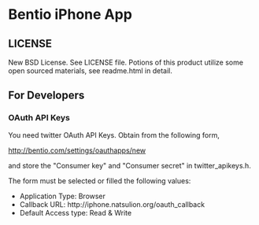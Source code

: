 <h1>Bentio iPhone App</h1>

<h2>LICENSE</h2>

New BSD License. See LICENSE file. 
Potions of this product utilize some open sourced materials, see readme.html in detail.

<h2>For Developers</h2>

<h3>OAuth API Keys</h3>

You need twitter OAuth API Keys. Obtain from the following form,

<a href="http://bentio.com/settings/oauthapps/new">http://bentio.com/settings/oauthapps/new</a>

and store the "Consumer key" and "Consumer secret" in twitter_apikeys.h.

The form must be selected or filled the following values:
<ul>
<li>Application Type: Browser</li>
<li>Callback URL: http://iphone.natsulion.org/oauth_callback</li>
<li>Default Access type: Read & Write</li>
</ul>
